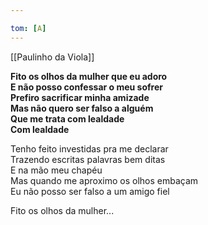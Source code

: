 ```yaml
---

tom: [A]
---
```


[[Paulinho da Viola]]

**Fito os olhos da mulher que eu adoro  
E não posso confessar o meu sofrer  
Prefiro sacrificar minha amizade  
Mas não quero ser falso a alguém  
Que me trata com lealdade  
Com lealdade**

Tenho feito investidas pra me declarar  
Trazendo escritas palavras bem ditas  
E na mão meu chapéu  
Mas quando me aproximo os olhos embaçam  
Eu não posso ser falso a um amigo fiel  

Fito os olhos da mulher...